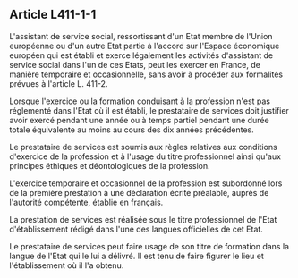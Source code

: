 ## Article L411-1-1

L'assistant de service social, ressortissant d'un Etat membre de l'Union européenne ou d'un autre Etat partie
à l'accord sur l'Espace économique européen qui est établi et exerce légalement les activités d'assistant de
service social dans l'un de ces Etats, peut les exercer en France, de manière temporaire et occasionnelle, sans
avoir à procéder aux formalités prévues à l'article L. 411-2.

Lorsque l'exercice ou la formation conduisant à la profession n'est pas réglementé dans l'Etat où il est établi,
le prestataire de services doit justifier avoir exercé pendant une année ou à temps partiel pendant une durée
totale équivalente au moins au cours des dix années précédentes.

Le prestataire de services est soumis aux règles relatives aux conditions d'exercice de la profession et à
l'usage du titre professionnel ainsi qu'aux principes éthiques et déontologiques de la profession.

L'exercice temporaire et occasionnel de la profession est subordonné lors de la première prestation à une
déclaration écrite préalable, auprès de l'autorité compétente, établie en français.

La prestation de services est réalisée sous le titre professionnel de l'Etat d'établissement rédigé dans l'une des
langues officielles de cet Etat.

Le prestataire de services peut faire usage de son titre de formation dans la langue de l'Etat qui le lui a
délivré. Il est tenu de faire figurer le lieu et l'établissement où il l'a obtenu.

